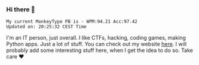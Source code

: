### Hi there 👋
<!-- PB START -->
```
My current MonkeyType PB is - WPM:94.21 Acc:97.42
Updated on: 20:25:32 CEST Time
```
<!-- PB END -->
I'm an IT person, just overall. I like CTFs, hacking, coding games, making Python apps. Just a lot of stuff.
You can check out my website [here](https://skill3472.github.io/).
I will probably add some interesting stuff here, when I get the idea to do so. Take care ❤️
